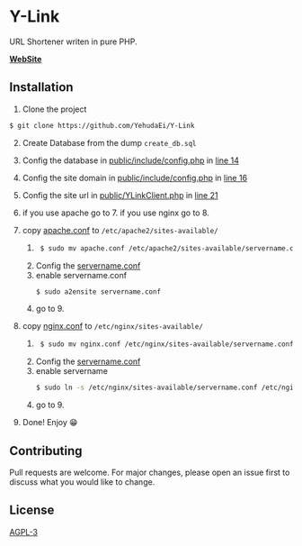# Y-Link

URL Shortener writen in pure PHP.

**[WebSite](https://y-link.ml)**

## Installation

1. Clone the project
```bash 
$ git clone https://github.com/YehudaEi/Y-Link
```
2. Create Database from the dump ```create_db.sql```

3. Config the database in [public/include/config.php](https://github.com/YehudaEi/Y-Link/blob/master/public/include/config.php) in [line 14](https://github.com/YehudaEi/Y-Link/blob/master/public/include/config.php#L14)

4. Config the site domain in [public/include/config.php](https://github.com/YehudaEi/Y-Link/blob/master/public/include/config.php) in [line 16](https://github.com/YehudaEi/Y-Link/blob/master/public/include/config.php#L16)

5. Config the site url in [public/YLinkClient.php](https://github.com/YehudaEi/Y-Link/blob/master/public/YLinkClient.php) in [line 21](https://github.com/YehudaEi/Y-Link/blob/master/public/YLinkClient.php#L21)

6. if you use apache go to 7. if you use nginx go to 8.

7. copy [apache.conf](https://github.com/YehudaEi/Y-Link/blob/master/apache.conf) to ```/etc/apache2/sites-available/```
    1. ```bash
        $ sudo mv apache.conf /etc/apache2/sites-available/servername.conf
        ```
    2. Config the [servername.conf](https://github.com/YehudaEi/Y-Link/blob/master/apache.conf)
    3. enable servername.conf
        ```bash
        $ sudo a2ensite servername.conf
        ```
    4. go to 9.
8. copy [nginx.conf](https://github.com/YehudaEi/Y-Link/blob/master/nginx.conf) to ```/etc/nginx/sites-available/```
    1. ```bash
        $ sudo mv nginx.conf /etc/nginx/sites-available/servername.conf
        ```
    2. Config the [servername.conf](https://github.com/YehudaEi/Y-Link/blob/master/nginx.conf)
    3. enable servername
        ```bash
        $ sudo ln -s /etc/nginx/sites-available/servername.conf /etc/nginx/sites-enabled/
        ```
    4. go to 9.

9. Done! Enjoy 😁

## Contributing
Pull requests are welcome. For major changes, please open an issue first to discuss what you would like to change.

## License
[AGPL-3](https://github.com/YehudaEi/Y-Link/blob/master/LICENSE)